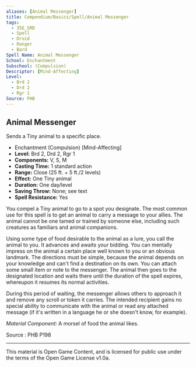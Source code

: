 ```yaml
---
aliases: [Animal Messenger]
title: Compendium/Basics/Spell/Animal Messenger
tags: 
  - 35E_SRD
  - Spell
  - Druid
  - Ranger
  - Bard
Spell Name: Animal Messenger
School: Enchantment
Subschool: (Compulsion)
Descriptor: [Mind-Affecting]
Level:
  - Brd 2
  - Drd 2
  - Rgr 1
Source: PHB
---
```


## Animal Messenger

Sends a Tiny animal to a specific place.

*   Enchantment (Compulsion) [Mind-Affecting]
*   **Level:** Brd 2, Drd 2, Rgr 1
*   **Components:** V, S, M
*   **Casting Time:** 1 standard action
*   **Range:** Close (25 ft. + 5 ft./2 levels)
*   **Effect:** One Tiny animal
*   **Duration:** One day/level
*   **Saving Throw:** None; see text
*   **Spell Resistance:** Yes

You compel a Tiny animal to go to a spot you designate. The most common use for this spell is to get an animal to carry a message to your allies. The animal cannot be one tamed or trained by someone else, including such creatures as familiars and animal companions.

Using some type of food desirable to the animal as a lure, you call the animal to you. It advances and awaits your bidding. You can mentally impress on the animal a certain place well known to you or an obvious landmark. The directions must be simple, because the animal depends on your knowledge and can't find a destination on its own. You can attach some small item or note to the messenger. The animal then goes to the designated location and waits there until the duration of the spell expires, whereupon it resumes its normal activities.

During this period of waiting, the messenger allows others to approach it and remove any scroll or token it carries. The intended recipient gains no special ability to communicate with the animal or read any attached message (if it's written in a language he or she doesn't know, for example).

*Material Component:* A morsel of food the animal likes.

Source : PHB P198

---

This material is Open Game Content, and is licensed for public use under  
the terms of the Open Game License v1.0a.
